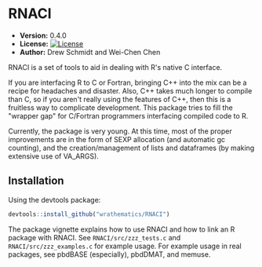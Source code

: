 # RNACI 

* **Version:** 0.4.0
* **License:** [![License](http://img.shields.io/badge/license-BSD%202--Clause-orange.svg?style=flat)](http://opensource.org/licenses/BSD-2-Clause)
* **Author:** Drew Schmidt and Wei-Chen Chen


RNACI is a set of tools to aid in dealing with R's native C interface.

If you are interfacing R to C or Fortran, bringing C++ into the mix can
be a recipe for headaches and disaster.  Also, C++ takes much longer to
compile than C, so if you aren't really using the features of C++, then
this is a fruitless way to complicate development.  This package 
tries to fill the "wrapper gap" for C/Fortran programmers interfacing 
compiled code to R.

Currently, the package is very young.  At this time, most of the 
proper improvements are in the form of SEXP allocation (and
automatic gc counting), and the creation/management of lists and
dataframes (by making extensive use of VA_ARGS).



## Installation

Using the devtools package:

```r
devtools::install_github("wrathematics/RNACI")
```

The package vignette explains how to use RNACI and how to link
an R package with RNACI.  See `RNACI/src/zzz_tests.c` and 
`RNACI/src/zzz_examples.c` for example usage.  For example usage 
in real packages, see pbdBASE (especially), pbdDMAT, and memuse.
